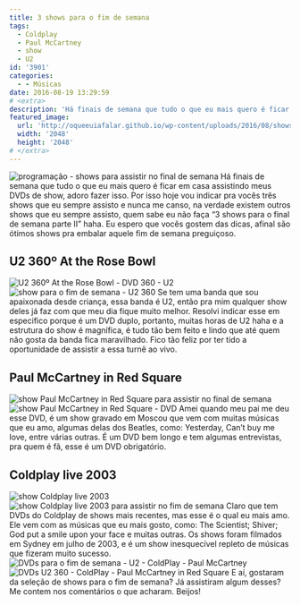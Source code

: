 ```yaml
---
title: 3 shows para o fim de semana
tags:
  - Coldplay
  - Paul McCartney
  - show
  - U2
id: '3901'
categories:
  - - Músicas
date: 2016-08-19 13:29:59
# <extra>
description: 'Há finais de semana que tudo o que eu mais quero é ficar em casa assistindo meus DVDs de show, adoro fazer isso. Por isso hoje vou indicar pra vocês três shows que eu sempre assisto e nunca me canso, na verdade existem outros shows que eu sempre assisto, quem sabe eu não faça “3 shows para o final de semana parte II” haha. Eu espero que vocês gostem das dicas, afinal são ótimos shows pra embalar aquele fim de semana preguiçoso. U2 360º At the Rose Bowl Se tem uma banda que sou apaixonada desde criança, essa banda é U2, então pra mim qualquer show deles já faz com que meu dia fique muito melhor. Resolvi indicar esse em especifico porque é um DVD duplo, portanto, muitas horas de U2 haha e a estrutura do show é magnífica, é &hellip;'
featured_image: 
  url: 'http://oqueeuiafalar.github.io/wp-content/uploads/2016/08/shows-para-assistir-no-fim-de-semana.jpg'
  width: '2048'
  height: '2048'
# </extra>
---
```


![programação - shows para assistir no final de semana ](/wp-content/uploads/2016/08/shows-para-assistir-no-fim-de-semana.jpg) Há finais de semana que tudo o que eu mais quero é ficar em casa assistindo meus DVDs de show, adoro fazer isso. Por isso hoje vou indicar pra vocês três shows que eu sempre assisto e nunca me canso, na verdade existem outros shows que eu sempre assisto, quem sabe eu não faça “3 shows para o final de semana parte II” haha. Eu espero que vocês gostem das dicas, afinal são ótimos shows pra embalar aquele fim de semana preguiçoso.

## **U2 360º At the Rose Bowl**

![U2 360º At the Rose Bowl - DVD 360 - U2](/wp-content/uploads/2016/08/DVD-U2-360-tour.jpg) ![show para o fim de semana - U2 360](/wp-content/uploads/2016/08/encarte-DVD-U2-360-tour.jpg) Se tem uma banda que sou apaixonada desde criança, essa banda é U2, então pra mim qualquer show deles já faz com que meu dia fique muito melhor. Resolvi indicar esse em especifico porque é um DVD duplo, portanto, muitas horas de U2 haha e a estrutura do show é magnífica, é tudo tão bem feito e lindo que até quem não gosta da banda fica maravilhado. Fico tão feliz por ter tido a oportunidade de assistir a essa turnê ao vivo.

## **Paul McCartney in Red Square**

![show Paul McCartney in Red Square para assistir no final de semana](/wp-content/uploads/2016/08/DVD-Paul-McCartney-in-Red-Square.jpg) ![show Paul McCartney in Red Square - DVD](/wp-content/uploads/2016/08/encarte-DVD-Paul-McCartney-in-Red-Square.jpg) Amei quando meu pai me deu esse DVD, é um show gravado em Moscou que vem com muitas músicas que eu amo, algumas delas dos Beatles, como: Yesterday, Can’t buy me love, entre várias outras. É um DVD bem longo e tem algumas entrevistas, pra quem é fã, esse é um DVD obrigatório.

## **Coldplay live 2003**

![show Coldplay live 2003](/wp-content/uploads/2016/08/DVD-Coldplay-live-2003.jpg)![show Coldplay live 2003 para assistir no fim de semana](/wp-content/uploads/2016/08/Coldplay-live-2003-show.jpg) Claro que tem DVDs do Coldplay de shows mais recentes, mas esse é o qual eu mais amo. Ele vem com as músicas que eu mais gosto, como: The Scientist; Shiver; God put a smile upon your face e muitas outras. Os shows foram filmados em Sydney em julho de 2003, e é um show inesquecível repleto de músicas que fizeram muito sucesso. ![DVDs para o fim de semana - U2 - ColdPlay - Paul McCartney ](/wp-content/uploads/2016/08/DVDs-U2-Coldplay-Paul-McCartney.jpg) ![DVDs U2 360 - ColdPlay - Paul McCartney in Red Square ](/wp-content/uploads/2016/08/shows-para-o-fim-de-semana.jpg) E aí, gostaram da seleção de shows para o fim de semana? Já assistiram algum desses? Me contem nos comentários o que acharam. Beijos!

